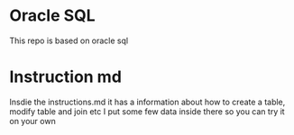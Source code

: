 # Oracle SQL
This repo is based on oracle sql 
# Instruction md 
Insdie the instructions.md it has a information about how to create a table, modify table and join etc
I put some few data inside there so you can try it on your own 
